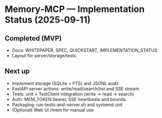# Memory‑MCP — Implementation Status (2025‑09‑11)

## Completed (MVP)
- Docs: WHITEPAPER, SPEC, QUICKSTART, IMPLEMENTATION_STATUS
- Layout for server/storage/tests

## Next up
- Implement storage (SQLite + FTS) and JSONL audit
- FastAPI server actions: write/read/search/list and SSE stream
- Tests: unit + TestClient integration (write → read → search)
- Auth: MEM_TOKEN bearer, SSE heartbeats and bounds
- Packaging: run-tests-and-server.sh and systemd unit
- (Optional) Web UI /mem for manual use
